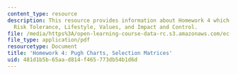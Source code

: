 ```yaml
---
content_type: resource
description: This resource provides information about Homework 4 which contains Financial
  Risk Tolerance, Lifestyle, Values, and Impact and Control.
file: /media/https%3A/open-learning-course-data-rc.s3.amazonaws.com/ec-s06-prototypes-to-products-fall-2005/481d1b5b65aad814f465773db54b1d6d_MITEC_S06F05_hw4.pdf
file_type: application/pdf
resourcetype: Document
title: 'Homework 4: Pugh Charts, Selection Matrices'
uid: 481d1b5b-65aa-d814-f465-773db54b1d6d
---
```

